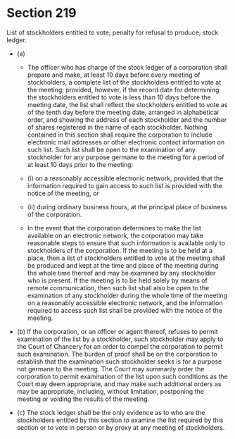 # Section 219

List of stockholders entitled to vote; penalty for refusal to produce; stock ledger.

- (a) 

  - The officer who has charge of the stock ledger of a corporation shall prepare and make, at least 10 days before every meeting of stockholders, a complete list of the stockholders entitled to vote at the meeting; provided, however, if the record date for determining the stockholders entitled to vote is less than 10 days before the meeting date, the list shall reflect the stockholders entitled to vote as of the tenth day before the meeting date, arranged in alphabetical order, and showing the address of each stockholder and the number of shares registered in the name of each stockholder. Nothing contained in this section shall require the corporation to include electronic mail addresses or other electronic contact information on such list. Such list shall be open to the examination of any stockholder for any purpose germane to the meeting for a period of at least 10 days prior to the meeting:

  - (i) on a reasonably accessible electronic network, provided that the information required to gain access to such list is provided with the notice of the meeting, or

  - (ii) during ordinary business hours, at the principal place of business of the corporation.

  - In the event that the corporation determines to make the list available on an electronic network, the corporation may take reasonable steps to ensure that such information is available only to stockholders of the corporation. If the meeting is to be held at a place, then a list of stockholders entitled to vote at the meeting shall be produced and kept at the time and place of the meeting during the whole time thereof and may be examined by any stockholder who is present. If the meeting is to be held solely by means of remote communication, then such list shall also be open to the examination of any stockholder during the whole time of the meeting on a reasonably accessible electronic network, and the information required to access such list shall be provided with the notice of the meeting.

- (b) If the corporation, or an officer or agent thereof, refuses to permit examination of the list by a stockholder, such stockholder may apply to the Court of Chancery for an order to compel the corporation to permit such examination. The burden of proof shall be on the corporation to establish that the examination such stockholder seeks is for a purpose not germane to the meeting. The Court may summarily order the corporation to permit examination of the list upon such conditions as the Court may deem appropriate, and may make such additional orders as may be appropriate, including, without limitation, postponing the meeting or voiding the results of the meeting.

- (c) The stock ledger shall be the only evidence as to who are the stockholders entitled by this section to examine the list required by this section or to vote in person or by proxy at any meeting of stockholders.